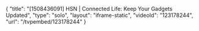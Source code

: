 {
    "title": "[1508436091] HSN | Connected Life: Keep Your Gadgets Updated",
    "type": "solo",
    "layout": "iframe-static",
    "videoId": "123178244",
    "url": "\/tvpembed\/123178244"
}